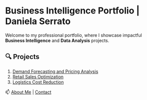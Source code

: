 # Business Intelligence Portfolio | Daniela Serrato  

Welcome to my professional portfolio, where I showcase impactful **Business Intelligence** and **Data Analysis** projects.  

## 🔍 Projects  
1. [Demand Forecasting and Pricing Analysis](projects/project1.md)  
2. [Retail Sales Optimization](projects/project2.md)  
3. [Logistics Cost Reduction](projects/project3.md)  

📫 [About Me](about.md) | [Contact](contact.md)  
